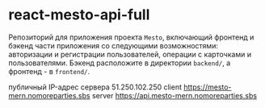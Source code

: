 # react-mesto-api-full
Репозиторий для приложения проекта `Mesto`, включающий фронтенд и бэкенд части приложения со следующими возможностями: авторизации и регистрации пользователей, операции с карточками и пользователями. Бэкенд расположите в директории `backend/`, а фронтенд - в `frontend/`. 
  
 публичный IP-адрес сервера 51.250.102.250
 client https://mesto-mern.nomoreparties.sbs
 server https://api.mesto-mern.nomoreparties.sbs
